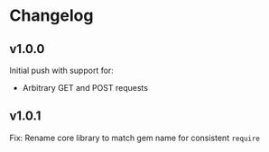 # Changelog

## v1.0.0

Initial push with support for:
 - Arbitrary GET and POST requests

## v1.0.1

Fix: Rename core library to match gem name for consistent `require`
